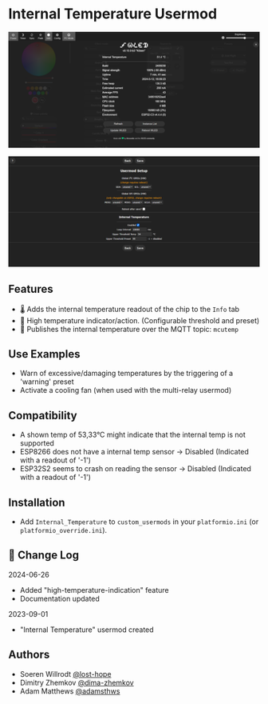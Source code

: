 # Internal Temperature Usermod

![Screenshot of WLED info page](assets/screenshot_info.png)

![Screenshot of WLED usermod settings page](assets/screenshot_settings.png)


## Features
 - 🌡️ Adds the internal temperature readout of the chip to the `Info` tab
 - 🥵 High temperature indicator/action. (Configurable threshold and preset)
 - 📣 Publishes the internal temperature over the MQTT topic: `mcutemp`


## Use Examples
- Warn of excessive/damaging temperatures by the triggering of a 'warning' preset
- Activate a cooling fan (when used with the multi-relay usermod)


## Compatibility
- A shown temp of 53,33°C might indicate that the internal temp is not supported
- ESP8266 does not have a internal temp sensor -> Disabled (Indicated with a readout of '-1')
- ESP32S2 seems to crash on reading the sensor -> Disabled (Indicated with a readout of '-1')


## Installation
- Add `Internal_Temperature` to `custom_usermods` in your `platformio.ini` (or `platformio_override.ini`).

## 📝 Change Log

2024-06-26

- Added "high-temperature-indication" feature
- Documentation updated

2023-09-01

* "Internal Temperature" usermod created


## Authors
- Soeren Willrodt [@lost-hope](https://github.com/lost-hope)
- Dimitry Zhemkov [@dima-zhemkov](https://github.com/dima-zhemkov)
- Adam Matthews [@adamsthws](https://github.com/adamsthws)
